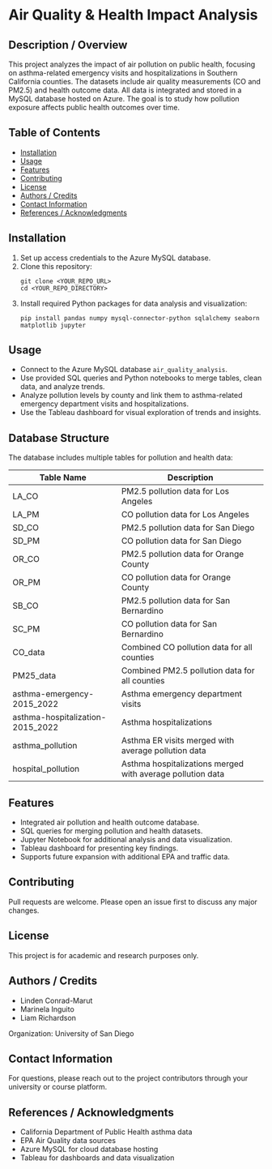 
# Air Quality & Health Impact Analysis

## Description / Overview

This project analyzes the impact of air pollution on public health, focusing on asthma-related emergency visits and hospitalizations in Southern California counties. The datasets include air quality measurements (CO and PM2.5) and health outcome data. All data is integrated and stored in a MySQL database hosted on Azure. The goal is to study how pollution exposure affects public health outcomes over time.

## Table of Contents

- [Installation](#installation)  
- [Usage](#usage)  
- [Features](#features)  
- [Contributing](#contributing)  
- [License](#license)  
- [Authors / Credits](#authors--credits)  
- [Contact Information](#contact-information)  
- [References / Acknowledgments](#references--acknowledgments)  

## Installation

1. Set up access credentials to the Azure MySQL database.
2. Clone this repository:
   ```
   git clone <YOUR_REPO_URL>
   cd <YOUR_REPO_DIRECTORY>
   ```
3. Install required Python packages for data analysis and visualization:
   ```
   pip install pandas numpy mysql-connector-python sqlalchemy seaborn matplotlib jupyter
   ```

## Usage

- Connect to the Azure MySQL database `air_quality_analysis`.
- Use provided SQL queries and Python notebooks to merge tables, clean data, and analyze trends.
- Analyze pollution levels by county and link them to asthma-related emergency department visits and hospitalizations.
- Use the Tableau dashboard for visual exploration of trends and insights.

## Database Structure

The database includes multiple tables for pollution and health data:

| Table Name | Description |
|-------------------------------|------------------------------------------------------|
| LA_CO | PM2.5 pollution data for Los Angeles |
| LA_PM | CO pollution data for Los Angeles |
| SD_CO | PM2.5 pollution data for San Diego |
| SD_PM | CO pollution data for San Diego |
| OR_CO | PM2.5 pollution data for Orange County |
| OR_PM | CO pollution data for Orange County |
| SB_CO | PM2.5 pollution data for San Bernardino |
| SC_PM | CO pollution data for San Bernardino |
| CO_data | Combined CO pollution data for all counties |
| PM25_data | Combined PM2.5 pollution data for all counties |
| asthma-emergency-2015_2022 | Asthma emergency department visits |
| asthma-hospitalization-2015_2022 | Asthma hospitalizations |
| asthma_pollution | Asthma ER visits merged with average pollution data |
| hospital_pollution | Asthma hospitalizations merged with average pollution data |

## Features

- Integrated air pollution and health outcome database.
- SQL queries for merging pollution and health datasets.
- Jupyter Notebook for additional analysis and data visualization.
- Tableau dashboard for presenting key findings.
- Supports future expansion with additional EPA and traffic data.

## Contributing

Pull requests are welcome. Please open an issue first to discuss any major changes.

## License

This project is for academic and research purposes only.

## Authors / Credits

- Linden Conrad-Marut
- Marinela Inguito
- Liam Richardson

Organization: University of San Diego

## Contact Information

For questions, please reach out to the project contributors through your university or course platform.

## References / Acknowledgments

- California Department of Public Health asthma data  
- EPA Air Quality data sources  
- Azure MySQL for cloud database hosting  
- Tableau for dashboards and data visualization
